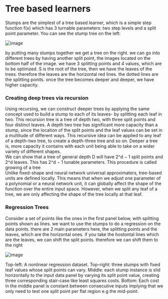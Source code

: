  # Tree based learners 

  Stumps are the simplest of a tree based learner, which is a simple step function f(x) which has 3 turnable parameters: two step levels and a split point parameter. You can see the stump tree on the left:  

![image](https://github.com/erazo-janet/machinelearning/assets/76828004/bd2f038e-21a2-4fb1-bd3c-49fd949177dd) 

by putting many stumps together we get a tree on the right. we can go into different trees by having another split point, the images located on the bottom half of the image. we have 3 splitting points and 4 values, which are to be optimzed. S is the root of the tree, then we have the leaves of the trees. therefore the leaves are the horizontal red lines. the dotted lines are the splitting ponits. 
once the tree becomes deeper and deeper, we have higher capacity. 

### Creating deep trees via recursion
Using recursing, we can construct deeper trees by applying the same concept
used to build a stump to each of its leaves- by splitting each leaf in two. This
recursion tree is a tree of depth two, with three split points and four distinct
leaves. A depth two tree has significant more capacity than a stump, since the
location of the split points and the leaf values can be set in a multitude of
different ways. This recursive idea can be applied to any leaf of a depth-two
tree, to create a depth-three tree and so on. Deeper a tree is, more capacity it
contains with each unit being able to take on a wider variety of different
shapes.  
We can show that a tree of general depth D will have 2^d − 1 split
points and 2^d leaves. This has 2^d − 1 tunable parameters. This procedure is
called growing of a tree  
Unlike fixed-shape and neural network universal approximators, tree-based
units are defined locally. This means that when we adjust one parameter of a
polynomial or a neural network unit, it can globally affect the shape of the
function over the entire input space. However, when we split any leaf of a
tree, we are only affecting the shape of the tree locally at that leaf. 


### Regression Trees
Consider a set of points like the ones in the first panel below, with splitting points shown as lines. we want to use the stumps to do a regression on the data points. there are 2 main parameters here, the splitting points and the leaves, which are the horizontal ones.
if you take the hostontal lines which are the leaves, we can shift the split points. therefore we can shift them to the right   
  
![image](https://github.com/erazo-janet/machinelearning/assets/76828004/b43bc40b-ec21-4cf1-9c48-881134c3f281) 

Top-left: A nonlinear regression dataset. Top-right: three stumps with fixed leaf values
whose split points can vary. Middle: each stump instance is slid horizontally to the input
data panel by varying its split point value, creating three corresponding stair-case like least
squares costs. Bottom: Each cost in the middle panel is constant between consecutive
inputs implying that we only need to test one split point per flat region e.g the mid-point. 
